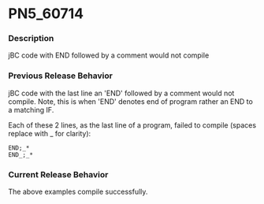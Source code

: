 # PN5_60714

<PageHeader />

### Description

jBC code with END followed by a comment would not compile



### Previous Release Behavior

jBC code with the last line an 'END' followed by a comment would not compile. Note, this is when 'END' denotes end of program rather an END to a matching IF.

Each of these 2 lines, as the last line of a program, failed to compile (spaces replace with \_ for clarity):

```
END;_*
END_;_*
```



### Current Release Behavior

The above examples compile successfully.

  
<PageFooter />
